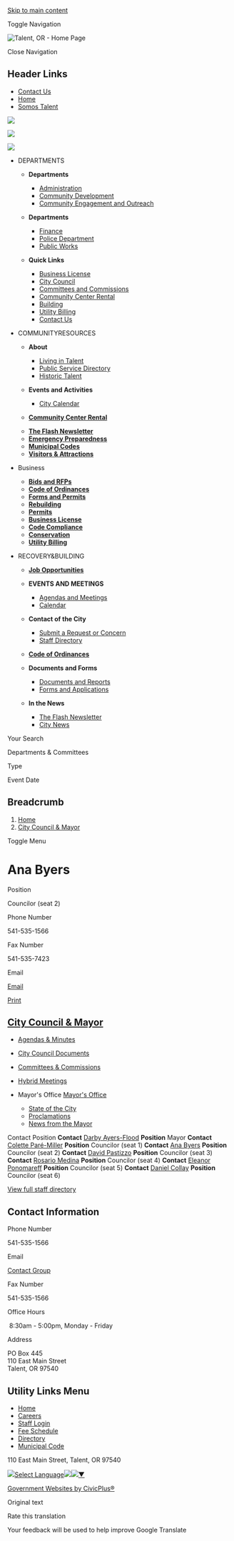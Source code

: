 [Skip to main content](https://www.cityoftalent.org/council-mayor/directory-listing/ana-byers/)

Toggle Navigation

![Talent, OR - Home Page](https://www.cityoftalent.org/sites/g/files/vyhlif13561/files/ord7talent_logo-old_0.png)

Close Navigation

## Header Links

- [Contact Us](https://www.cityoftalent.org/community/page/contact-us)
- [Home](https://www.cityoftalent.org)
- [Somos Talent](https://www.cityoftalent.org/community-engagement-outreach/page/somos-talent)

![](https://www.cityoftalent.org/themes/custom/talentor/talentor_theme/dist/images/social/facebook.png)

![](https://www.cityoftalent.org/themes/custom/talentor/talentor_theme/dist/images/social/youtube.png)

![](https://www.cityoftalent.org/themes/custom/talentor/talentor_theme/dist/images/social/twitter.png)

- DEPARTMENTS
  
  - **Departments**
    
    - [Administration](https://www.cityoftalent.org/node/74)
    - [Community Development](https://www.cityoftalent.org/node/2216)
    - [Community Engagement and Outreach](https://www.cityoftalent.org/node/5231)
  
  <!--THE END-->
  
  - **Departments**
    
    - [Finance](https://www.cityoftalent.org/node/92)
    - [Police Department](https://www.cityoftalent.org/node/141)
    - [Public Works](https://www.cityoftalent.org/node/149)
  
  <!--THE END-->
  
  - **Quick Links**
    
    - [Business License](https://www.cityoftalent.org/node/5276)
    - [City Council](https://www.cityoftalent.org/node/2221)
    - [Committees and Commissions](https://www.cityoftalent.org/node/80)
    - [Community Center Rental](https://www.cityoftalent.org/node/5272)
    - [Building](https://www.cityoftalent.org/node/2326)
    - [Utility Billing](https://www.cityoftalent.org/node/2232)
    - [Contact Us](https://www.cityoftalent.org/contact-us)
  
  <!--THE END-->
- COMMUNITYRESOURCES
  
  - **About**
    
    - [Living in Talent](https://www.cityoftalent.org/node/2638)
    - [Public Service Directory](https://www.cityoftalent.org/node/2639)
    - [Historic Talent](https://www.cityoftalent.org/node/2641)
  
  <!--THE END-->
  
  - **Events and Activities**
    
    - [City Calendar](https://www.cityoftalent.org/calendar)
  - [**Community Center Rental**](https://www.cityoftalent.org/node/5272)
  
  <!--THE END-->
  
  - [**The Flash Newsletter**](https://www.cityoftalent.org/node/2642)
  - [**Emergency Preparedness**](https://www.cityoftalent.org/node/5191)
  - [**Municipal Codes**](https://www.cityoftalent.org/node/2643)
  - [**Visitors &amp; Attractions**](https://www.cityoftalent.org/node/2640)
  
  <!--THE END-->
- Business
  
  - [**Bids and RFPs**](https://www.cityoftalent.org/rfps)
  - [**Code of Ordinances**](https://www.cityoftalent.org/node/2643)
  - [**Forms and Permits**](https://www.cityoftalent.org/forms)
  
  <!--THE END-->
  
  - [**Rebuilding**](https://www.cityoftalent.org/node/2346)
  - [**Permits**](https://www.cityoftalent.org/node/2332)
  - [**Business License**](https://www.cityoftalent.org/node/5276)
  
  <!--THE END-->
  
  - [**Code Compliance**](https://www.cityoftalent.org/node/2361)
  - [**Conservation**](https://www.cityoftalent.org/node/2357)
  - [**Utility Billing**](https://www.cityoftalent.org/node/2232)
  
  <!--THE END-->
- RECOVERY&amp;BUILDING
  
  - [**Job Opportunities**](https://www.cityoftalent.org/jobs)
  - **EVENTS AND MEETINGS**
    
    - [Agendas and Meetings](https://www.cityoftalent.org/meetings)
    - [Calendar](https://www.cityoftalent.org/calendar)
  
  <!--THE END-->
  
  - **Contact of the City**
    
    - [Submit a Request or Concern](https://www.cityoftalent.org/contact-us)
    - [Staff Directory](https://www.cityoftalent.org/directory)
  - [**Code of Ordinances**](https://www.cityoftalent.org/node/2643)
  - **Documents and Forms**
    
    - [Documents and Reports](https://www.cityoftalent.org/document-library)
    - [Forms and Applications](https://www.cityoftalent.org/forms)
  
  <!--THE END-->
  
  - **In the News**
    
    - [The Flash Newsletter](https://www.cityoftalent.org/node/2642)
    - [City News](https://www.cityoftalent.org/news)
  
  <!--THE END-->

Your Search

Departments &amp; Committees

Type

Event Date

## Breadcrumb

1. [Home](https://www.cityoftalent.org)
2. [City Council &amp; Mayor](https://www.cityoftalent.org/council-mayor)

Toggle Menu

# Ana Byers

Position

Councilor (seat 2)

Phone Number

541-535-1566

Fax Number

541-535-7423

Email

[Email](https://www.cityoftalent.org/email-contact/node/5216/field_email "Email Ana Byers (opens in a new window)")

[Print](https://www.cityoftalent.org/print/pdf/node/5216)

## [City Council &amp; Mayor](https://www.cityoftalent.org/council-mayor)

- [Agendas &amp; Minutes](https://www.cityoftalent.org/meetings?field_smart_date_value_1=&field_smart_date_end_value=&combine=&department=2221&boards-commissions=All)
- [City Council Documents](https://www.cityoftalent.org/council-mayor/page/city-council-documents)
- [Committees &amp; Commissions](https://www.cityoftalent.org/bc)
- [Hybrid Meetings](https://www.cityoftalent.org/council-mayor/page/hybrid-meetings)
- Mayor's Office [Mayor's Office](https://www.cityoftalent.org/council-mayor/page/mayors-office)
  
  - [State of the City](https://www.cityoftalent.org/council-mayor/page/state-city)
  - [Proclamations](https://www.cityoftalent.org/council-mayor/page/proclamations)
  - [News from the Mayor](https://www.cityoftalent.org/council-mayor/page/news-mayor)

Contact Position **Contact** [Darby Ayers-Flood](https://www.cityoftalent.org/council-mayor/directory-listing/darby-ayers-flood) **Position** Mayor **Contact** [Colette Paré-Miller](https://www.cityoftalent.org/council-mayor/directory-listing/colette-pare-miller) **Position** Councilor (seat 1) **Contact** [Ana Byers](https://www.cityoftalent.org/council-mayor/directory-listing/ana-byers) **Position** Councilor (seat 2) **Contact** [David Pastizzo](https://www.cityoftalent.org/council-mayor/directory-listing/david-pastizzo) **Position** Councilor (seat 3) **Contact** [Rosario Medina](https://www.cityoftalent.org/council-mayor/directory-listing/rosario-medina) **Position** Councilor (seat 4) **Contact** [Eleanor Ponomareff](https://www.cityoftalent.org/council-mayor/directory-listing/eleanor-ponomareff) **Position** Councilor (seat 5) **Contact** [Daniel Collay](https://www.cityoftalent.org/council-mayor/directory-listing/daniel-collay) **Position** Councilor (seat 6)

[View full staff directory](https://www.cityoftalent.org/directory)

## Contact Information

Phone Number

541-535-1566

Email

[Contact Group](https://www.cityoftalent.org/email-contact/node/2221/field_email/contact_information "(opens in a new window)")

Fax Number

541-535-1566

Office Hours

 8:30am - 5:00pm, Monday - Friday

Address

PO Box 445  
110 East Main Street  
Talent, OR 97540

## Utility Links Menu

- [Home](https://www.cityoftalent.org)
- [Careers](https://www.cityoftalent.org/jobs)
- [Staff Login](https://www.cityoftalent.org/login?destination=%2Fcouncil-mayor%2Fdirectory-listing%2Fana-byers)
- [Fee Schedule](https://www.cityoftalent.org/development/page/applications-permits-fees)
- [Directory](https://www.cityoftalent.org/directory)
- [Municipal Code](https://talent.municipal.codes " (opens in a new window)")

110 East Main Street, Talent, OR 97540

![](https://www.google.com/images/cleardot.gif)[Select Language![](https://www.google.com/images/cleardot.gif)​![](https://www.google.com/images/cleardot.gif)▼](https://www.cityoftalent.org/council-mayor/directory-listing/ana-byers)

[Government Websites by CivicPlus®](https://www.civicplus.com "(opens in a new window)")

Original text

Rate this translation

Your feedback will be used to help improve Google Translate